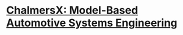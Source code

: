 # [ChalmersX: Model-Based Automotive Systems Engineering](https://www.edx.org/learn/engineering/chalmers-university-of-technology-model-based-automotive-systems-engineering)